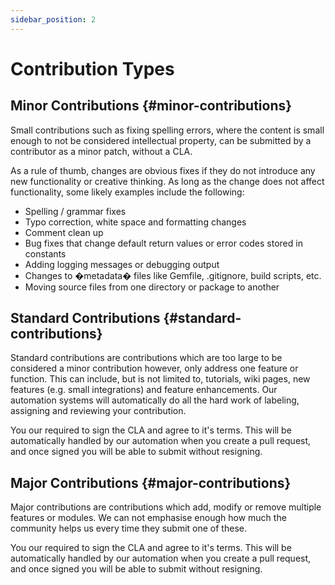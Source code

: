```yaml
---
sidebar_position: 2
---
```


# Contribution Types

## Minor Contributions {#minor-contributions}

Small contributions such as fixing spelling errors, where the content is small enough to not be considered intellectual property, can be submitted by a contributor as a minor patch, without a CLA.

As a rule of thumb, changes are obvious fixes if they do not introduce any new functionality or creative thinking. As long as the change does not affect functionality, some likely examples include the following:

- Spelling / grammar fixes
- Typo correction, white space and formatting changes
- Comment clean up
- Bug fixes that change default return values or error codes stored in constants
- Adding logging messages or debugging output
- Changes to �metadata� files like Gemfile, .gitignore, build scripts, etc.
- Moving source files from one directory or package to another

## Standard Contributions {#standard-contributions}

Standard contributions are contributions which are too large to be considered a minor contribution however, only address one feature or function. This can include, but is not limited to, tutorials, wiki pages, new features (e.g. small integrations) and feature enhancements. Our automation systems will automatically do all the hard work of labeling, assigning and reviewing your contribution.

You our required to sign the CLA and agree to it's terms. This will be automatically handled by our automation when you create a pull request, and once signed you will be able to submit without resigning.

## Major Contributions {#major-contributions}

Major contributions are contributions which add, modify or remove multiple features or modules. We can not emphasise enough how much the community helps us every time they submit one of these.

You our required to sign the CLA and agree to it's terms. This will be automatically handled by our automation when you create a pull request, and once signed you will be able to submit without resigning.